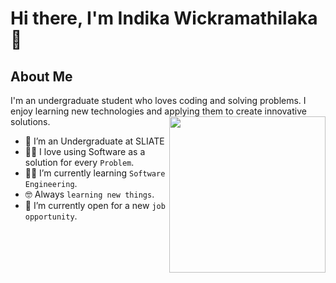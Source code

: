 # Hi there, I'm Indika Wickramathilaka 👋

## About Me

I'm an undergraduate student who loves coding and solving problems. I enjoy learning new technologies and applying them to create innovative solutions.
<picture> <img align="right" src="https://github.com/7oSkaaa/7oSkaaa/blob/main/Images/Right_Side.gif?raw=true" width = 250px></picture>

- :school:  I’m an Undergraduate at SLIATE
- :technologist: I love using Software as a solution for every `Problem`.
- :student: I’m currently learning `Software Engineering`.
- :nerd_face: Always `learning new things`.
- :thinking: I’m currently open for a new `job opportunity`.
